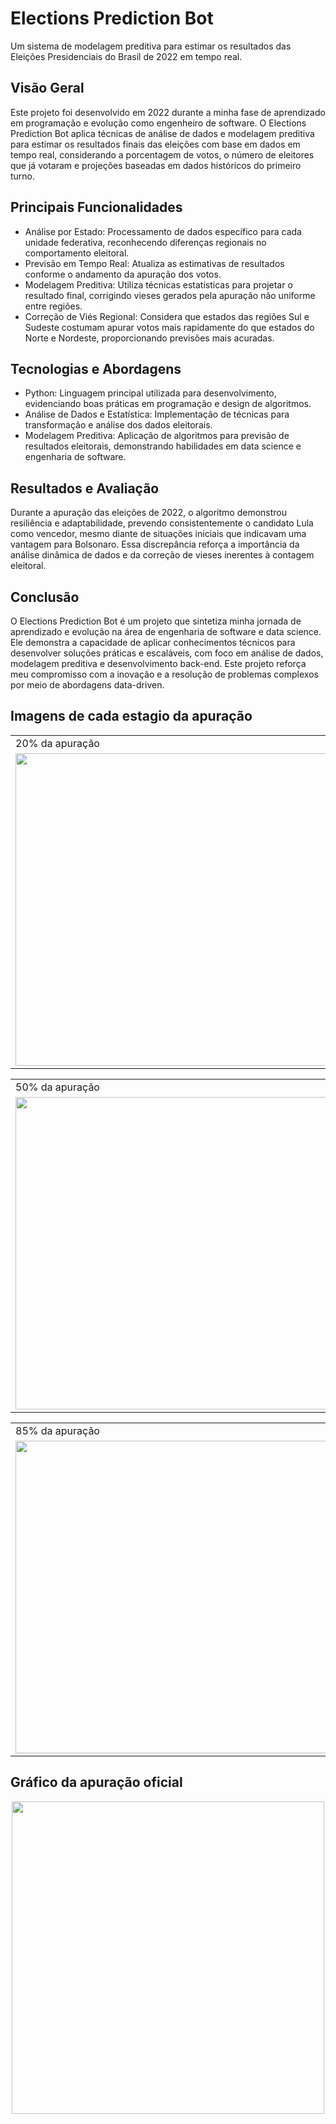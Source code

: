 # Elections Prediction Bot
Um sistema de modelagem preditiva para estimar os resultados das Eleições Presidenciais do Brasil de 2022 em tempo real.

## Visão Geral

Este projeto foi desenvolvido em 2022 durante a minha fase de aprendizado em programação e evolução como engenheiro de software. O Elections Prediction Bot aplica técnicas de análise de dados e modelagem preditiva para estimar os resultados finais das eleições com base em dados em tempo real, considerando a porcentagem de votos, o número de eleitores que já votaram e projeções baseadas em dados históricos do primeiro turno.

## Principais Funcionalidades

- Análise por Estado: Processamento de dados específico para cada unidade federativa, reconhecendo diferenças regionais no comportamento eleitoral.
- Previsão em Tempo Real: Atualiza as estimativas de resultados conforme o andamento da apuração dos votos.
- Modelagem Preditiva: Utiliza técnicas estatísticas para projetar o resultado final, corrigindo vieses gerados pela apuração não uniforme entre regiões.
- Correção de Viés Regional: Considera que estados das regiões Sul e Sudeste costumam apurar votos mais rapidamente do que estados do Norte e Nordeste, proporcionando previsões mais acuradas.

## Tecnologias e Abordagens

- Python: Linguagem principal utilizada para desenvolvimento, evidenciando boas práticas em programação e design de algoritmos.
- Análise de Dados e Estatística: Implementação de técnicas para transformação e análise dos dados eleitorais.
- Modelagem Preditiva: Aplicação de algoritmos para previsão de resultados eleitorais, demonstrando habilidades em data science e engenharia de software.

## Resultados e Avaliação

Durante a apuração das eleições de 2022, o algoritmo demonstrou resiliência e adaptabilidade, prevendo consistentemente o candidato Lula como vencedor, mesmo diante de situações iniciais que indicavam uma vantagem para Bolsonaro. Essa discrepância reforça a importância da análise dinâmica de dados e da correção de vieses inerentes à contagem eleitoral.

## Conclusão

O Elections Prediction Bot é um projeto que sintetiza minha jornada de aprendizado e evolução na área de engenharia de software e data science. Ele demonstra a capacidade de aplicar conhecimentos técnicos para desenvolver soluções práticas e escaláveis, com foco em análise de dados, modelagem preditiva e desenvolvimento back-end. Este projeto reforça meu compromisso com a inovação e a resolução de problemas complexos por meio de abordagens data-driven.

## Imagens de cada estagio da apuração
<table align="center">
  <tr>
    <td>20% da apuração</td>
    <td>30% da apuração</td>
    <td>40% da apuração</td>
  </tr>
  <tr>
    <td><img src="https://user-images.githubusercontent.com/61370784/214142834-6963f9a8-043d-4743-ae19-3554e9f09dc1.jpeg" width="500"  ></td>
    <td><img src="https://user-images.githubusercontent.com/61370784/214142848-a389f4b2-ddff-4abe-ad08-2ba5d508e733.jpeg" width="500"  ></td>
    <td><img src="https://user-images.githubusercontent.com/61370784/214142887-85c54414-157a-4403-8c65-be092e063fdc.jpeg" width="500" ></td>
  </tr>
 </table>

<table align="center">
  <tr>
    <td>50% da apuração</td>
    <td>60% da apuração</td>
    <td>75% da apuração</td>
  </tr>
  <tr>
    <td><img src="https://user-images.githubusercontent.com/61370784/214143146-fe22e972-1342-4c22-80b1-19345bc2ac5e.jpeg" width="500" ></td>
    <td><img src="https://user-images.githubusercontent.com/61370784/214143160-14235f17-965c-4f83-83d9-54ff9b09ff6f.jpeg" width="500" ></td>
    <td><img src="https://user-images.githubusercontent.com/61370784/214143167-1a549c22-fb5a-45bf-983b-747074d31ec9.jpeg" width="500" ></td>
  </tr>
 </table>

 <table align="center">
  <tr>
    <td>85% da apuração</td>
    <td>90% da apuração</td>
    <td>95% da apuração</td>
  </tr>
  <tr>
    <td><img src="https://user-images.githubusercontent.com/61370784/214143172-10449e7d-8c1d-429c-aeb5-044bd3f965ef.jpeg" width="500" ></td>
    <td><img src="https://user-images.githubusercontent.com/61370784/214143172-10449e7d-8c1d-429c-aeb5-044bd3f965ef.jpeg" width="500" ></td>
    <td><img src="https://user-images.githubusercontent.com/61370784/214143196-0410a064-9b0a-4072-a6cb-902621957750.jpeg" width="500" ></td>
  </tr>
 </table>
 
 ## Gráfico da apuração oficial
 <p align="center">
  <img src="https://user-images.githubusercontent.com/61370784/214148503-98441ae7-7d46-4a6f-8f89-454b818cfe47.png" width="500"  >
 </p>
